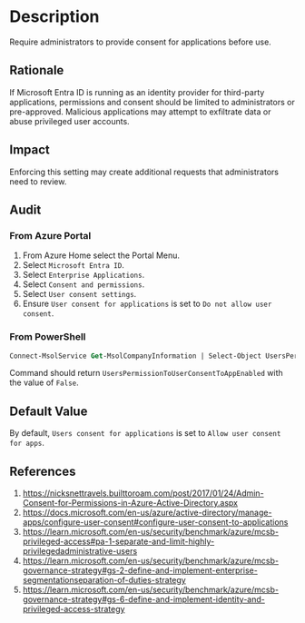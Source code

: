 # Description

Require administrators to provide consent for applications before use.

## Rationale

If Microsoft Entra ID is running as an identity provider for third-party applications, permissions and consent should be limited to administrators or pre-approved. Malicious applications may attempt to exfiltrate data or abuse privileged user accounts.

## Impact

Enforcing this setting may create additional requests that administrators need to review.

## Audit

### From Azure Portal

1. From Azure Home select the Portal Menu.
2. Select `Microsoft Entra ID`.
3. Select `Enterprise Applications`.
4. Select `Consent and permissions`.
5. Select `User consent settings`.
6. Ensure `User consent for applications` is set to `Do not allow user consent`.

### From PowerShell

```ps
Connect-MsolService Get-MsolCompanyInformation | Select-Object UsersPermissionToUserConsentToAppEnabled
```

Command should return `UsersPermissionToUserConsentToAppEnabled` with the value of `False`.

## Default Value

By default, `Users consent for applications` is set to `Allow user consent for apps`.

## References

1. <https://nicksnettravels.builttoroam.com/post/2017/01/24/Admin-Consent-for-Permissions-in-Azure-Active-Directory.aspx>
2. <https://docs.microsoft.com/en-us/azure/active-directory/manage-apps/configure-user-consent#configure-user-consent-to-applications>
3. <https://learn.microsoft.com/en-us/security/benchmark/azure/mcsb-privileged-access#pa-1-separate-and-limit-highly-privilegedadministrative-users>
4. <https://learn.microsoft.com/en-us/security/benchmark/azure/mcsb-governance-strategy#gs-2-define-and-implement-enterprise-segmentationseparation-of-duties-strategy>
5. <https://learn.microsoft.com/en-us/security/benchmark/azure/mcsb-governance-strategy#gs-6-define-and-implement-identity-and-privileged-access-strategy>
